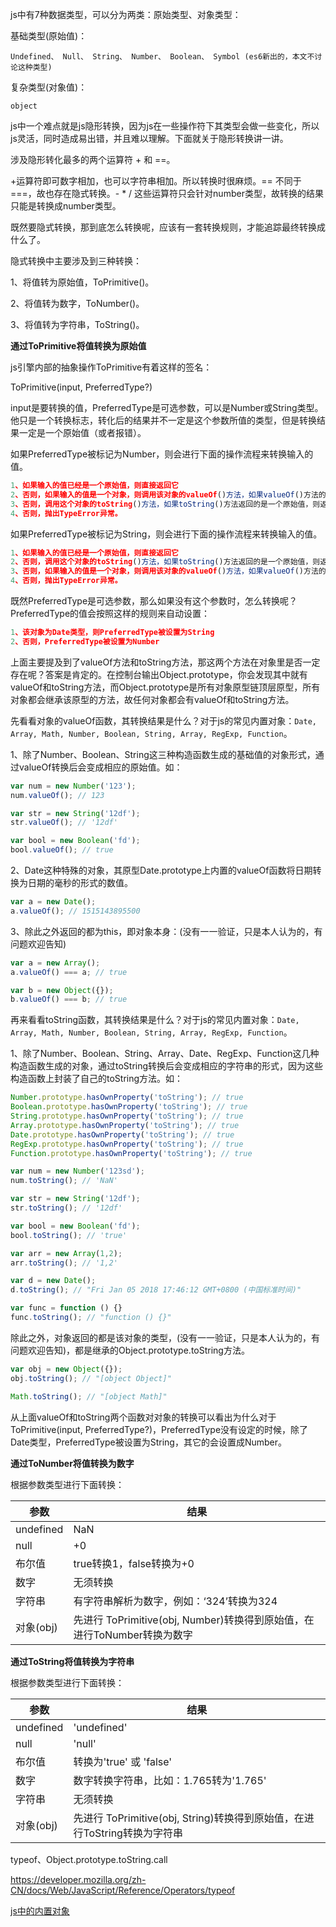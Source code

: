 js中有7种数据类型，可以分为两类：原始类型、对象类型：

基础类型(原始值)：

~~~JS
Undefined、 Null、 String、 Number、 Boolean、 Symbol (es6新出的，本文不讨论这种类型)
~~~

复杂类型(对象值)：

~~~
object
~~~

js中一个难点就是js隐形转换，因为js在一些操作符下其类型会做一些变化，所以js灵活，同时造成易出错，并且难以理解。下面就关于隐形转换讲一讲。

涉及隐形转化最多的两个运算符 + 和 ==。

+运算符即可数字相加，也可以字符串相加。所以转换时很麻烦。== 不同于===，故也存在隐式转换。- * / 这些运算符只会针对number类型，故转换的结果只能是转换成number类型。

既然要隐式转换，那到底怎么转换呢，应该有一套转换规则，才能追踪最终转换成什么了。

隐式转换中主要涉及到三种转换：

1、将值转为原始值，ToPrimitive()。

2、将值转为数字，ToNumber()。

3、将值转为字符串，ToString()。



**通过ToPrimitive将值转换为原始值**

js引擎内部的抽象操作ToPrimitive有着这样的签名：

ToPrimitive(input, PreferredType?)

input是要转换的值，PreferredType是可选参数，可以是Number或String类型。他只是一个转换标志，转化后的结果并不一定是这个参数所值的类型，但是转换结果一定是一个原始值（或者报错）。

如果PreferredType被标记为Number，则会进行下面的操作流程来转换输入的值。

~~~ js
1、如果输入的值已经是一个原始值，则直接返回它
2、否则，如果输入的值是一个对象，则调用该对象的valueOf()方法，如果valueOf()方法的返回值是一个原始值，则返回这个原始值。
3、否则，调用这个对象的toString()方法，如果toString()方法返回的是一个原始值，则返回这个原始值。
4、否则，抛出TypeError异常。
~~~

如果PreferredType被标记为String，则会进行下面的操作流程来转换输入的值。

```js
1、如果输入的值已经是一个原始值，则直接返回它
2、否则，调用这个对象的toString()方法，如果toString()方法返回的是一个原始值，则返回这个原始值。
3、否则，如果输入的值是一个对象，则调用该对象的valueOf()方法，如果valueOf()方法的返回值是一个原始值，则返回这个原始值。
4、否则，抛出TypeError异常。
```

既然PreferredType是可选参数，那么如果没有这个参数时，怎么转换呢？PreferredType的值会按照这样的规则来自动设置：

~~~js
1、该对象为Date类型，则PreferredType被设置为String
2、否则，PreferredType被设置为Number
~~~

上面主要提及到了valueOf方法和toString方法，那这两个方法在对象里是否一定存在呢？答案是肯定的。在控制台输出Object.prototype，你会发现其中就有valueOf和toString方法，而Object.prototype是所有对象原型链顶层原型，所有对象都会继承该原型的方法，故任何对象都会有valueOf和toString方法。

先看看对象的valueOf函数，其转换结果是什么？对于js的常见内置对象：`Date, Array, Math, Number, Boolean, String, Array, RegExp, Function`。

1、除了Number、Boolean、String这三种构造函数生成的基础值的对象形式，通过valueOf转换后会变成相应的原始值。如：

~~~js
var num = new Number('123');
num.valueOf(); // 123

var str = new String('12df');
str.valueOf(); // '12df'

var bool = new Boolean('fd');
bool.valueOf(); // true
~~~

2、Date这种特殊的对象，其原型Date.prototype上内置的valueOf函数将日期转换为日期的毫秒的形式的数值。

~~~js
var a = new Date();
a.valueOf(); // 1515143895500
~~~

3、除此之外返回的都为this，即对象本身：(没有一一验证，只是本人认为的，有问题欢迎告知)

~~~js
var a = new Array();
a.valueOf() === a; // true

var b = new Object({});
b.valueOf() === b; // true
~~~

再来看看toString函数，其转换结果是什么？对于js的常见内置对象：`Date, Array, Math, Number, Boolean, String, Array, RegExp, Function`。

1、除了Number、Boolean、String、Array、Date、RegExp、Function这几种构造函数生成的对象，通过toString转换后会变成相应的字符串的形式，因为这些构造函数上封装了自己的toString方法。如：

```js
Number.prototype.hasOwnProperty('toString'); // true
Boolean.prototype.hasOwnProperty('toString'); // true
String.prototype.hasOwnProperty('toString'); // true
Array.prototype.hasOwnProperty('toString'); // true
Date.prototype.hasOwnProperty('toString'); // true
RegExp.prototype.hasOwnProperty('toString'); // true
Function.prototype.hasOwnProperty('toString'); // true

var num = new Number('123sd');
num.toString(); // 'NaN'

var str = new String('12df');
str.toString(); // '12df'

var bool = new Boolean('fd');
bool.toString(); // 'true'

var arr = new Array(1,2);
arr.toString(); // '1,2'

var d = new Date();
d.toString(); // "Fri Jan 05 2018 17:46:12 GMT+0800 (中国标准时间)"

var func = function () {}
func.toString(); // "function () {}"
```

除此之外，对象返回的都是该对象的类型，(没有一一验证，只是本人认为的，有问题欢迎告知)，都是继承的Object.prototype.toString方法。

~~~js
var obj = new Object({});
obj.toString(); // "[object Object]"

Math.toString(); // "[object Math]"
~~~

从上面valueOf和toString两个函数对对象的转换可以看出为什么对于ToPrimitive(input, PreferredType?)，PreferredType没有设定的时候，除了Date类型，PreferredType被设置为String，其它的会设置成Number。



**通过ToNumber将值转换为数字**

根据参数类型进行下面转换：

| 参数        | 结果                                       |
| --------- | ---------------------------------------- |
| undefined | NaN                                      |
| null      | +0                                       |
| 布尔值       | true转换1，false转换为+0                       |
| 数字        | 无须转换                                     |
| 字符串       | 有字符串解析为数字，例如：‘324’转换为324                 |
| 对象(obj)   | 先进行 ToPrimitive(obj, Number)转换得到原始值，在进行ToNumber转换为数字 |

**通过ToString将值转换为字符串**

根据参数类型进行下面转换：

| 参数        | 结果                                       |
| --------- | ---------------------------------------- |
| undefined | 'undefined'                              |
| null      | 'null'                                   |
| 布尔值       | 转换为'true' 或 'false'                      |
| 数字        | 数字转换字符串，比如：1.765转为'1.765'                |
| 字符串       | 无须转换                                     |
| 对象(obj)   | 先进行 ToPrimitive(obj, String)转换得到原始值，在进行ToString转换为字符串 |





typeof、Object.prototype.toString.call

https://developer.mozilla.org/zh-CN/docs/Web/JavaScript/Reference/Operators/typeof

[js中的内置对象](http://www.cnblogs.com/liuluteresa/p/6413988.html)

